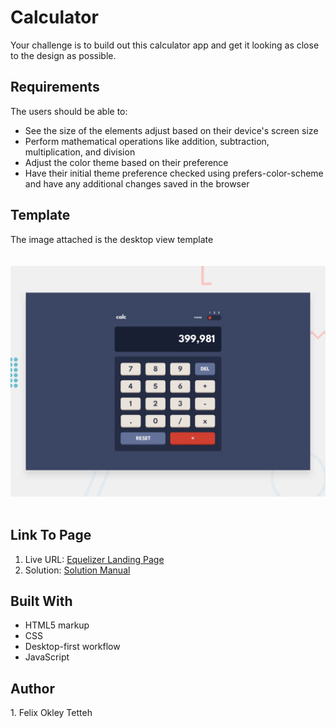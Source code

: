 
<h1><PROJECT TITLE: <em>Calculator</em></h1> 


Your challenge is to build out this calculator app and get it looking as close to the design as possible.
<br>


<h2>Requirements</h2>

The users should be able to:<br>
<ul>
<li>See the size of the elements adjust based on their device's screen size</li>
<li>Perform mathematical operations like addition, subtraction, multiplication, and division</li>
<li>Adjust the color theme based on their preference</li>
<li>Have their initial theme preference checked using prefers-color-scheme and have any additional changes saved in the browser</li>
</ul>

<h2>Template</h2>
<figcaption>The image attached is the desktop view template </figcaption><br>
<br>
<img width="1440" alt="Desktop - Active" src="https://github.com/FTOkley/calc/blob/main/design/desktop-preview.jpg?raw=true">
<br>
<br>

<h2> Link To Page </h2>

  1. Live URL: <a href="https://ftokley.github.io/calc/"  target="_blank">Equelizer Landing Page</a><br>
  2. Solution: <a href="https://github.com/FTOkley/calc" target="_blank">Solution Manual</a>
  
 <h2> Built With </h2>
 <ul>
<li>HTML5 markup</li>
<li>CSS</li>
<li>Desktop-first workflow</li>
<li>JavaScript</li>
</ul>


<h2> Author</h2>
1. Felix Okley Tetteh
